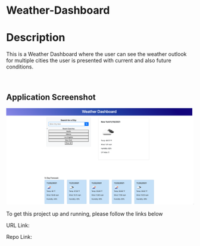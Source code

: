 # Weather-Dashboard

# Description

This is a Weather Dashboard where the user can see the weather outlook for multiple cities the user is presented with current and also future conditions.


</br>

## Application Screenshot

![View](assets/Weather-Dashboard.png)

To get this project up and running, please follow the links below

URL Link: 

Repo Link: 